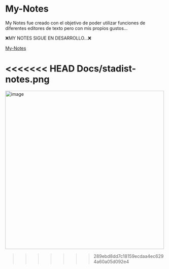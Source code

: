 # My-Notes

My Notes fue creado con el objetivo de poder utilizar funciones de diferentes editores de texto pero con mis propios gustos...

❌MY NOTES SIGUE EN DESARROLLO...❌

[My-Notes](https://my-notes-bcc.netlify.app/)

<<<<<<< HEAD
Docs/stadist-notes.png
=======
<img width="500" alt="image" src="https://github.com/Brayan-chan/My-Notes/assets/113928216/43cffd85-df2a-45e2-8dbf-239c5afe593d">

>>>>>>> 289ebd8dd7c18159ecdaa4ec6294a60a05d092e4

